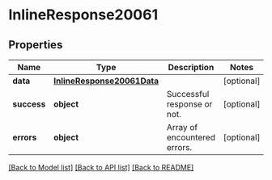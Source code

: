 # InlineResponse20061

## Properties
Name | Type | Description | Notes
------------ | ------------- | ------------- | -------------
**data** | [**InlineResponse20061Data**](InlineResponse20061Data.md) |  | [optional] 
**success** | **object** | Successful response or not. | [optional] 
**errors** | **object** | Array of encountered errors. | [optional] 

[[Back to Model list]](../README.md#documentation-for-models) [[Back to API list]](../README.md#documentation-for-api-endpoints) [[Back to README]](../README.md)

